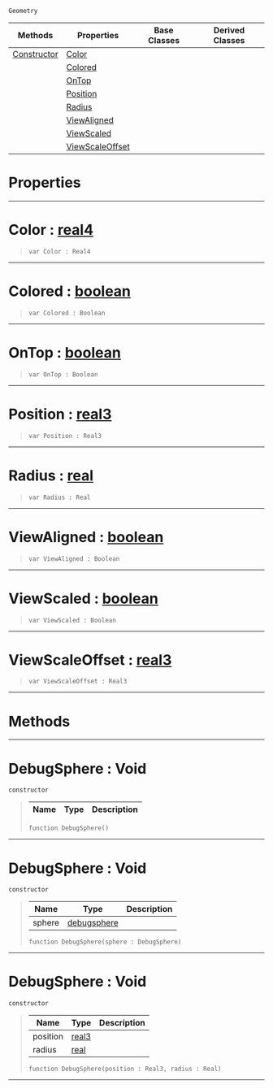  `Geometry`

|Methods|Properties|Base Classes|Derived Classes|
|---|---|---|---|
|[ Constructor](https://github.com/zeroengineteam/ZeroDocs/code_reference/class_reference/debugsphere.markdown#debugsphere-void)|[ Color](https://github.com/zeroengineteam/ZeroDocs/code_reference/class_reference/debugsphere.markdown#color-zero-engine-docume)| | |
| |[ Colored](https://github.com/zeroengineteam/ZeroDocs/code_reference/class_reference/debugsphere.markdown#colored-zero-engine-docu)| | |
| |[ OnTop](https://github.com/zeroengineteam/ZeroDocs/code_reference/class_reference/debugsphere.markdown#ontop-zero-engine-docume)| | |
| |[ Position](https://github.com/zeroengineteam/ZeroDocs/code_reference/class_reference/debugsphere.markdown#position-zero-engine-doc)| | |
| |[ Radius](https://github.com/zeroengineteam/ZeroDocs/code_reference/class_reference/debugsphere.markdown#radius-zero-engine-docum)| | |
| |[ ViewAligned](https://github.com/zeroengineteam/ZeroDocs/code_reference/class_reference/debugsphere.markdown#viewaligned-zero-engine)| | |
| |[ ViewScaled](https://github.com/zeroengineteam/ZeroDocs/code_reference/class_reference/debugsphere.markdown#viewscaled-zero-engine-d)| | |
| |[ ViewScaleOffset](https://github.com/zeroengineteam/ZeroDocs/code_reference/class_reference/debugsphere.markdown#viewscaleoffset-zero-eng)| | |


 #  Properties


---  
 #  Color : [real4](https://github.com/zeroengineteam/ZeroDocs/code_reference/zilch_base_types/real4.markdown)

> 
> ``` lang=cpp, name=Zilch
> var Color : Real4


---  
 #  Colored : [boolean](https://github.com/zeroengineteam/ZeroDocs/code_reference/zilch_base_types/boolean.markdown)

> 
> ``` lang=cpp, name=Zilch
> var Colored : Boolean


---  
 #  OnTop : [boolean](https://github.com/zeroengineteam/ZeroDocs/code_reference/zilch_base_types/boolean.markdown)

> 
> ``` lang=cpp, name=Zilch
> var OnTop : Boolean


---  
 #  Position : [real3](https://github.com/zeroengineteam/ZeroDocs/code_reference/zilch_base_types/real3.markdown)

> 
> ``` lang=cpp, name=Zilch
> var Position : Real3


---  
 #  Radius : [real](https://github.com/zeroengineteam/ZeroDocs/code_reference/zilch_base_types/real.markdown)

> 
> ``` lang=cpp, name=Zilch
> var Radius : Real


---  
 #  ViewAligned : [boolean](https://github.com/zeroengineteam/ZeroDocs/code_reference/zilch_base_types/boolean.markdown)

> 
> ``` lang=cpp, name=Zilch
> var ViewAligned : Boolean


---  
 #  ViewScaled : [boolean](https://github.com/zeroengineteam/ZeroDocs/code_reference/zilch_base_types/boolean.markdown)

> 
> ``` lang=cpp, name=Zilch
> var ViewScaled : Boolean


---  
 #  ViewScaleOffset : [real3](https://github.com/zeroengineteam/ZeroDocs/code_reference/zilch_base_types/real3.markdown)

> 
> ``` lang=cpp, name=Zilch
> var ViewScaleOffset : Real3


---  
 #  Methods


---  
 #  DebugSphere : Void

 `constructor`

> 
> |Name|Type|Description|
> |---|---|---|
> ``` lang=cpp, name=Zilch
> function DebugSphere()
> ``` 


---  
 #  DebugSphere : Void

 `constructor`

> 
> |Name|Type|Description|
> |---|---|---|
> |sphere|[debugsphere](https://github.com/zeroengineteam/ZeroDocs/code_reference/class_reference/debugsphere.markdown)| |
> ``` lang=cpp, name=Zilch
> function DebugSphere(sphere : DebugSphere)
> ``` 


---  
 #  DebugSphere : Void

 `constructor`

> 
> |Name|Type|Description|
> |---|---|---|
> |position|[real3](https://github.com/zeroengineteam/ZeroDocs/code_reference/zilch_base_types/real3.markdown)| |
> |radius|[real](https://github.com/zeroengineteam/ZeroDocs/code_reference/zilch_base_types/real.markdown)| |
> ``` lang=cpp, name=Zilch
> function DebugSphere(position : Real3, radius : Real)
> ``` 


---  
 

 